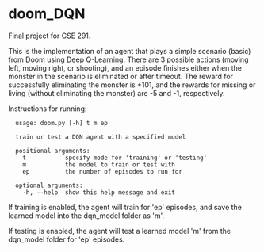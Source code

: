 # doom_DQN
Final project for CSE 291.

This is the implementation of an agent that plays a simple scenario (basic) from Doom using Deep Q-Learning.
There are 3 possible actions (moving left, moving right, or shooting), and an episode finishes either when the monster in the scenario is eliminated or after timeout. The reward for successfully eliminating the monster is +101, and the rewards for missing or living (without eliminating the monster) are -5 and -1, respectively.
 
Instructions for running:
```
  usage: doom.py [-h] t m ep

  train or test a DQN agent with a specified model

  positional arguments:
    t           specify mode for 'training' or 'testing'
    m           the model to train or test with
    ep          the number of episodes to run for

  optional arguments:
    -h, --help  show this help message and exit
```
If training is enabled, the agent will train for 'ep' episodes, and save the learned model into the dqn_model folder as 'm'. 

If testing is enabled, the agent will test a learned model 'm' from the dqn_model folder for 'ep' episodes.
